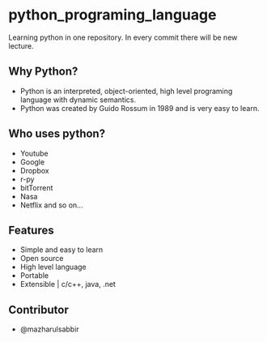 # python_programing_language
Learning python in one repository. In every commit there will be new lecture.

## Why Python?
* Python is an interpreted, object-oriented, high level programing language with dynamic semantics.
* Python was created by Guido Rossum in 1989 and is very easy to learn.

## Who uses python?
* Youtube
* Google
* Dropbox
* r-py
* bitTorrent
* Nasa
* Netflix and so on...

## Features
* Simple and easy to learn
* Open source
* High level language
* Portable
* Extensible | c/c++, java, .net

## Contributor
* @mazharulsabbir
